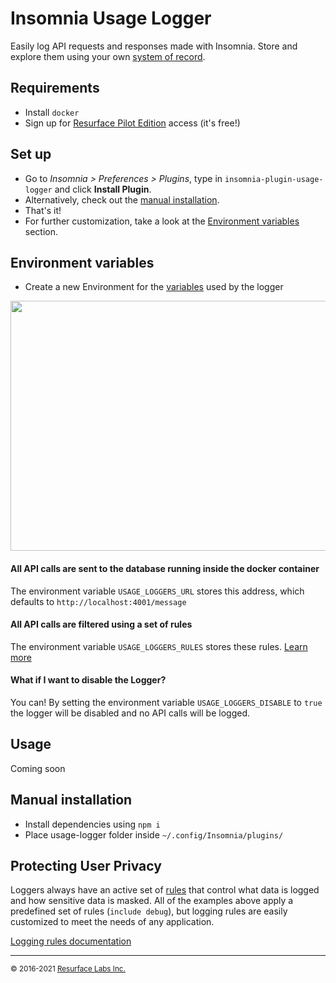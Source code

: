 # Insomnia Usage Logger

Easily log API requests and responses made with Insomnia.
Store and explore them using your own <a href="https://resurface.io">system of record</a>.

## Requirements

- Install `docker`
- Sign up for [Resurface Pilot Edition](https://resurface.io/pilot-installation) access (it's free!)

## Set up

- Go to *Insomnia > Preferences > Plugins*, type in `insomnia-plugin-usage-logger` and click **Install Plugin**.
- Alternatively, check out the [manual installation](#manual).
- That's it!
- For further customization, take a look at the [Environment variables](#envvars) section.

<a name="envvars"/>

## Environment variables

- Create a new Environment for the [variables](#envvars) used by the logger

<img src="https://github.com/resurfaceio/insomnia-plugin-usage-logger/blob/master/img/insomnia_env.gif" width="768" height="400" />

#### All API calls are sent to the database running inside the docker container
The environment variable `USAGE_LOGGERS_URL` stores this address, which defaults to `http://localhost:4001/message`
#### All API calls are filtered using a set of rules
The environment variable `USAGE_LOGGERS_RULES` stores these rules. [Learn more](#privacy)
#### What if I want to disable the Logger?
You can! By setting the environment variable `USAGE_LOGGERS_DISABLE` to `true` the logger will be disabled and no API calls will be logged.

## Usage

Coming soon

<a name="manual"/>

## Manual installation

- Install dependencies using `npm i`
- Place usage-logger folder inside `~/.config/Insomnia/plugins/`

<a name="privacy"/>

## Protecting User Privacy

Loggers always have an active set of <a href="https://resurface.io/rules.html">rules</a> that control what data is logged
and how sensitive data is masked. All of the examples above apply a predefined set of rules (`include debug`),
but logging rules are easily customized to meet the needs of any application.

<a href="https://resurface.io/rules.html">Logging rules documentation</a>

---
<small>&copy; 2016-2021 <a href="https://resurface.io">Resurface Labs Inc.</a></small>

